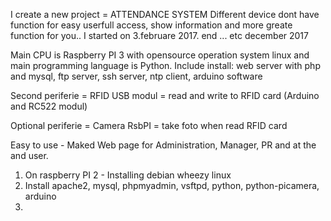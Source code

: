 I create a new project = ATTENDANCE SYSTEM
Different device dont have function for easy userfull access, show information and more greate function for you..
I started on 3.februare 2017.
end ... etc december 2017


Main CPU is Raspberry PI 3 with opensource operation system linux and main programming language is Python. 
Include install: web server with php and mysql, ftp server, ssh server, ntp client, arduino software 

Second periferie = RFID USB modul = read and write to RFID card (Arduino and RC522 modul) 

Optional periferie = Camera RsbPI = take foto when read RFID card

Easy to use - Maked Web page for Administration, Manager, PR and at the and user.


1.  On raspberry PI 2 - Installing debian wheezy linux
2.  Install apache2, mysql, phpmyadmin, vsftpd, python, python-picamera, arduino
3.  
